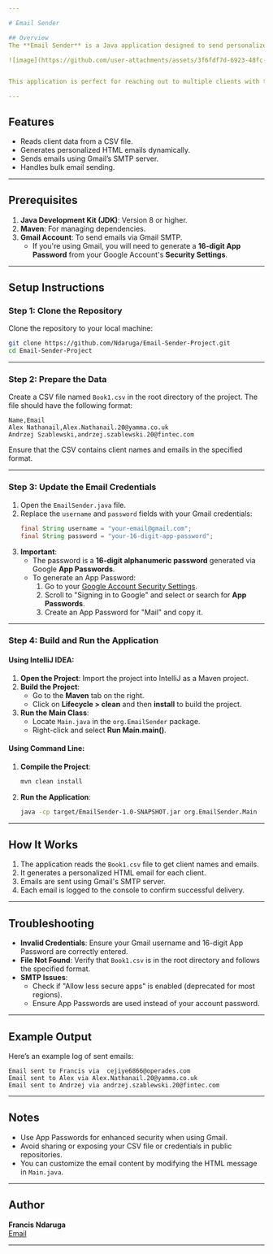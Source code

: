 ```yaml
---

# Email Sender

## Overview
The **Email Sender** is a Java application designed to send personalized sales emails to clients. It reads client data (names and email addresses) from a CSV file, customizes an HTML email for each client, and sends it using Gmail's SMTP server.

![image](https://github.com/user-attachments/assets/3f6fdf7d-6923-48fc-9d27-521a3d08d475)


This application is perfect for reaching out to multiple clients with tailored offers in an efficient and professional manner.

---
```


## Features
- Reads client data from a CSV file.
- Generates personalized HTML emails dynamically.
- Sends emails using Gmail’s SMTP server.
- Handles bulk email sending.

---

## Prerequisites
1. **Java Development Kit (JDK)**: Version 8 or higher.
2. **Maven**: For managing dependencies.
3. **Gmail Account**: To send emails via Gmail SMTP.
   - If you're using Gmail, you will need to generate a **16-digit App Password** from your Google Account's **Security Settings**.

---

## Setup Instructions

### Step 1: Clone the Repository
Clone the repository to your local machine:
```bash
git clone https://github.com/Ndaruga/Email-Sender-Project.git
cd Email-Sender-Project
```

---

### Step 2: Prepare the Data
Create a CSV file named `Book1.csv` in the root directory of the project. The file should have the following format:

```
Name,Email
Alex Nathanail,Alex.Nathanail.20@yamma.co.uk
Andrzej Szablewski,andrzej.szablewski.20@fintec.com
```

Ensure that the CSV contains client names and emails in the specified format.

---

### Step 3: Update the Email Credentials
1. Open the `EmailSender.java` file.
2. Replace the `username` and `password` fields with your Gmail credentials:
   ```java
   final String username = "your-email@gmail.com";
   final String password = "your-16-digit-app-password";
   ```
3. **Important**: 
   - The password is a **16-digit alphanumeric password** generated via Google **App Passwords**.  
   - To generate an App Password:
     1. Go to your [Google Account Security Settings](https://myaccount.google.com/security).
     2. Scroll to "Signing in to Google" and select or search for **App Passwords**.
     3. Create an App Password for "Mail" and copy it.

---

### Step 4: Build and Run the Application

#### Using IntelliJ IDEA:
1. **Open the Project**: Import the project into IntelliJ as a Maven project.
2. **Build the Project**:
   - Go to the **Maven** tab on the right.
   - Click on **Lifecycle > clean** and then **install** to build the project.
3. **Run the Main Class**:
   - Locate `Main.java` in the `org.EmailSender` package.
   - Right-click and select **Run Main.main()**.

#### Using Command Line:
1. **Compile the Project**:
   ```bash
   mvn clean install
   ```
2. **Run the Application**:
   ```bash
   java -cp target/EmailSender-1.0-SNAPSHOT.jar org.EmailSender.Main
   ```

---

## How It Works
1. The application reads the `Book1.csv` file to get client names and emails.
2. It generates a personalized HTML email for each client.
3. Emails are sent using Gmail's SMTP server.
4. Each email is logged to the console to confirm successful delivery.

---

## Troubleshooting
- **Invalid Credentials**: Ensure your Gmail username and 16-digit App Password are correctly entered.
- **File Not Found**: Verify that `Book1.csv` is in the root directory and follows the specified format.
- **SMTP Issues**:
  - Check if "Allow less secure apps" is enabled (deprecated for most regions).
  - Ensure App Passwords are used instead of your account password.

---

## Example Output
Here’s an example log of sent emails:
```
Email sent to ﻿Francis via  cejiye6866@operades.com
Email sent to Alex via Alex.Nathanail.20@yamma.co.uk
Email sent to Andrzej via andrzej.szablewski.20@fintec.com
```

---

## Notes
- Use App Passwords for enhanced security when using Gmail.
- Avoid sharing or exposing your CSV file or credentials in public repositories.
- You can customize the email content by modifying the HTML message in `Main.java`.

---

## Author
**Francis Ndaruga**  
[Email](mailto:ndaruga.francis@gmail.com)

---
